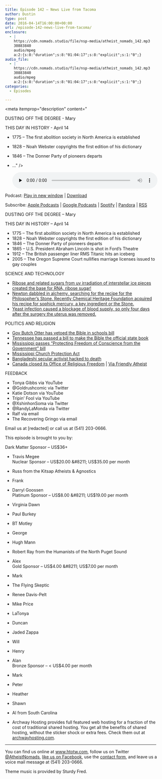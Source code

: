 ```yaml
---
title: ﻿Episode 142 – News Live from Tacoma
author: Dustin
type: post
date: 2016-04-14T16:00:00+00:00
url: /﻿episode-142-news-live-from-tacoma/
enclosure:
  - |
    https://cdn.nomads.studio/file/nsp-media/atheist_nomads_142.mp3
    30883840
    audio/mpeg
    a:2:{s:8:"duration";s:8:"01:04:17";s:8:"explicit";s:1:"0";}
audio_file:
  - |
    https://cdn.nomads.studio/file/nsp-media/atheist_nomads_142.mp3
    30883840
    audio/mpeg
    a:2:{s:8:"duration";s:8:"01:04:17";s:8:"explicit";s:1:"0";}
categories:
  - Episodes

---
```

<div itemscope itemtype="http://schema.org/AudioObject">
  <meta itemprop="name" content="﻿Episode 142 &#8211; News Live from Tacoma" />
  
  <meta itemprop="uploadDate" content="2016-04-14T10:00:00-06:00" />
  
  <meta itemprop="encodingFormat" content="audio/mpeg" />
  
  <meta itemprop="duration" content="PT1H04M17S" />
  
  <meta itemprop="description" content="

DUSTING OFF THE DEGREE - Mary

THIS DAY IN HISTORY - April 14
* 1775 – The first abolition society in North America is established
* 1828 – Noah Webster copyrights the first edition of his dictionary
* 1846 – The Donner Party of pioneers departs
* ..." />
  
  <meta itemprop="contentUrl" content="https://dts.podtrac.com/redirect.mp3/cdn.nomads.studio/file/nsp-media/atheist_nomads_142.mp3" />
  
  <meta itemprop="contentSize" content="29.5" />
  </p> 
  
  <div class="powerpress_player" id="powerpress_player_8401">
    <audio class="wp-audio-shortcode" id="audio-5092-145" preload="none" style="width: 100%;" controls="controls"><source type="audio/mpeg" src="https://dts.podtrac.com/redirect.mp3/cdn.nomads.studio/file/nsp-media/atheist_nomads_142.mp3?_=145" /><a href="https://dts.podtrac.com/redirect.mp3/cdn.nomads.studio/file/nsp-media/atheist_nomads_142.mp3">https://dts.podtrac.com/redirect.mp3/cdn.nomads.studio/file/nsp-media/atheist_nomads_142.mp3</a></audio>
  </div>
</div>

<p class="powerpress_links powerpress_links_mp3">
  Podcast: <a href="https://dts.podtrac.com/redirect.mp3/cdn.nomads.studio/file/nsp-media/atheist_nomads_142.mp3" class="powerpress_link_pinw" target="_blank" title="Play in new window" onclick="return powerpress_pinw('https://htotw.com/?powerpress_pinw=5092-podcast');" rel="nofollow">Play in new window</a> | <a href="https://dts.podtrac.com/redirect.mp3/cdn.nomads.studio/file/nsp-media/atheist_nomads_142.mp3" class="powerpress_link_d" title="Download" rel="nofollow" download="atheist_nomads_142.mp3">Download</a>
</p>

<p class="powerpress_links powerpress_subscribe_links">
  Subscribe: <a href="https://podcasts.apple.com/us/podcast/humanists-take-on-the-world/id530050098?mt=2&ls=1" class="powerpress_link_subscribe powerpress_link_subscribe_itunes" target="_blank" title="Subscribe on Apple Podcasts" rel="nofollow">Apple Podcasts</a> | <a href="https://www.google.com/podcasts?feed=aHR0cDovL2F0aGVpc3Rub21hZHMubGlic3luLmNvbS9yc3M%3D" class="powerpress_link_subscribe powerpress_link_subscribe_googleplay" target="_blank" title="Subscribe on Google Podcasts" rel="nofollow">Google Podcasts</a> | <a href="https://open.spotify.com/show/3LzK2xZGike6Tc1GEMtMbr?si=LieN9SNuTpq96smuaUsH8A" class="powerpress_link_subscribe powerpress_link_subscribe_spotify" target="_blank" title="Subscribe on Spotify" rel="nofollow">Spotify</a> | <a href="https://www.pandora.com/podcast/atheist-nomads/PC:10122?corr=62071012&part=ug" class="powerpress_link_subscribe powerpress_link_subscribe_pandora" target="_blank" title="Subscribe on Pandora" rel="nofollow">Pandora</a> | <a href="https://htotw.com/feed/podcast/" class="powerpress_link_subscribe powerpress_link_subscribe_rss" target="_blank" title="Subscribe via RSS" rel="nofollow">RSS</a>
</p>



DUSTING OFF THE DEGREE &#8211; Mary

THIS DAY IN HISTORY &#8211; April 14  
* 1775 – The first abolition society in North America is established  
* 1828 – Noah Webster copyrights the first edition of his dictionary  
* 1846 – The Donner Party of pioneers departs  
* 1865 – U.S. President Abraham Lincoln is shot in Ford&#8217;s Theatre  
* 1912 – The British passenger liner RMS Titanic hits an iceberg  
* 2005 – The Oregon Supreme Court nullifies marriage licenses issued to gay couples

SCIENCE AND TECHNOLOGY  
* <a href="http://science.sciencemag.org/content/352/6282/208" target="_blank" rel="noopener">Ribose and related sugars from uv irradiation of interstellar ice pieces created the base for RNA, ribose sugar!</a>  
* <a href="http://news.nationalgeographic.com/2016/04/160404-isaac-newton-alchemy-mercury-recipe-chemistry-science/" target="_blank" rel="noopener">Newton dabbled in alchemy, searching for the recipe for the Philosopher’s Stone. Recently Chemical Heritage Foundation acquired his recipe for sophick mercury, a key ingredient or the Stone.</a>  
* <a href="http://mobile.nytimes.com/2016/04/09/health/yeast-infectionled-to-removal-of-transplanted-uterus.html?referer=" target="_blank" rel="noopener">Yeast infection caused a blockage of blood supply, so only four days after the surgery the uterus was removed.</a>

POLITICS AND RELIGION

* <a href="http://www.ktvb.com/mb/news/local/capitol-watch/gov-otter-vetoes-school-bible-bill/121636914" target="_blank" rel="noopener">Gov Butch Otter has vetoed the Bible in schools bill</a>  
* <a href="http://www.nbcnews.com/news/us-news/tennessee-legislature-passes-bill-make-bible-official-state-book-n551141" target="_blank" rel="noopener">Tennessee has passed a bill to make the Bible the official state book</a>  
* <a href="http://www.clarionledger.com/story/news/politics/2016/03/30/senate-passes-religious-freedom-bill/82419074/" target="_blank" rel="noopener">Mississippi passes “Protecting Freedom of Conscience from the Government” bill</a>  
* <a href="http://www.snopes.com/mississippi-bill-churches-lethal/" target="_blank" rel="noopener">Mississippi Church Protection Act</a>  
* <a href="http://www.bbc.com/news/world-asia-35983979?SThisFB" target="_blank" rel="noopener">Bangladeshi secular activist hacked to death</a>  
* <a href="http://www.theglobeandmail.com/news/politics/liberals-to-let-religious-freedom-office-expire-on-march-31/article29416476/" target="_blank" rel="noopener">Canada closed its Office of Religious Freedom</a> | <a href="http://www.patheos.com/blogs/friendlyatheist/2016/04/08/canada-shuts-down-its-office-of-religious-freedom/?utm_source=dlvr.it&utm_medium=facebook" target="_blank" rel="noopener">Via Friendly Atheist</a>

FEEDBACK

* Tonya Gibbs via YouTube  
* @Goldrushcomic via Twitter  
* Katie Dotson via YouTube  
* Tripin&#8217; Fool via YouTube  
* @XshinhonSoma via Twitter  
* @RandyLaMonda via Twitter  
* Ralf via email  
* The Recovering Gringo via email

Email us at [redacted] or call us at (541) 203-0666.

This episode is brought to you by:

Dark Matter Sponsor &#8211; US$36+  
* Travis Megee  
Nuclear Sponsor &#8211; US$20.00 &#8211; US$35.00 per month  
* Russ from the Kitsap Atheists & Agnostics  
* Frank  
* Darryl Goossen  
Platinum Sponsor &#8211; US$8.00 &#8211; US$19.00 per month  
* Virginia Dawn  
* Paul Burkey  
* BT Motley  
* George  
* Hugh Mann  
* Robert Ray from the Humanists of the North Puget Sound  
* Alex  
Gold Sponsor &#8211; US$4.00 &#8211; US$7.00 per month  
* Mark  
* The Flying Skeptic  
* Renee Davis-Pelt  
* Mike Price  
* LaTonya  
* Duncan  
* Jaded Zappa  
* Will  
* Henry  
* Alan  
Bronze Sponsor &#8211; < US$4.00 per month  
* Mark  
* Peter  
* Heather  
* Shawn  
* Al from South Carolina

* Archway Hosting provides full featured web hosting for a fraction of the cost of traditional shared hosting. You get all the benefits of shared hosting, without the sticker shock or extra fees. Check them out at <a href="http://archwayhosting.com/" target="_blank" rel="noopener">archwayhosting.com</a>.

<hr width="500" />

You can find us online at <a href="https://www.htotw.com/" target="_blank" rel="noopener">www.htotw.com</a>, follow us on Twitter <a href="https://twitter.com/AtheistNomads" target="_blank" rel="noopener">@AtheistNomads</a>, <a href="https://htotw.com/facebook" target="_blank" rel="noopener">like us on Facebook</a>, use the [contact form](https://htotw.com/contact), and leave us a voice mail message at (541) 203-0666.

Theme music is provided by Sturdy Fred.